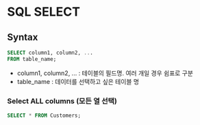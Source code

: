 # SQL SELECT

## Syntax

```sql
SELECT column1, column2, ...
FROM table_name;
```
* column1, column2, ... : 테이블의 필드명. 여러 개일 경우 쉼표로 구분
* table_name : 데이터를 선택하고 싶은 테이블 명


### Select ALL columns (모든 열 선택)

```sql
SELECT * FROM Customers;
```

